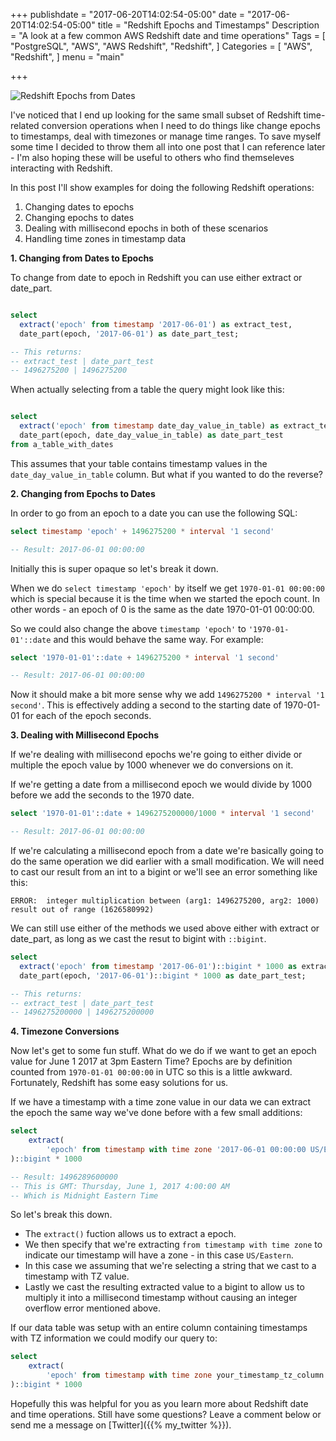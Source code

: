+++
publishdate = "2017-06-20T14:02:54-05:00"
date = "2017-06-20T14:02:54-05:00"
title = "Redshift Epochs and Timestamps"
Description = "A look at a few common AWS Redshift date and time operations"
Tags = [
  "PostgreSQL",
  "AWS",
  "AWS Redshift",
  "Redshift",
]
Categories = [
  "AWS",
  "Redshift",
]
menu = "main"

+++

![Redshift Epochs from Dates](/images/redshift_epochs_timestamps/sql_rocks.png)

I've noticed that I end up looking for the same small subset of Redshift time-related conversion operations when I need to do things like change epochs to timestamps, deal with timezones or manage time ranges. To save myself some time I decided to throw them all into one post that I can reference later - I'm also hoping these will be useful to others who find themseleves interacting with Redshift.

<!--more-->

In this post I'll show examples for doing the following Redshift operations:

1. Changing dates to epochs
2. Changing epochs to dates
3. Dealing with millisecond epochs in both of these scenarios
4. Handling time zones in timestamp data

**1. Changing from Dates to Epochs**

To change from date to epoch in Redshift you can use either extract or date_part.

```sql

select 
  extract('epoch' from timestamp '2017-06-01') as extract_test,
  date_part(epoch, '2017-06-01') as date_part_test;

-- This returns:
-- extract_test | date_part_test
-- 1496275200 | 1496275200
```

When actually selecting from a table the query might look like this:
```sql

select 
  extract('epoch' from timestamp date_day_value_in_table) as extract_test,
  date_part(epoch, date_day_value_in_table) as date_part_test
from a_table_with_dates
```

This assumes that your table contains timestamp values in the `date_day_value_in_table` column. But what if you wanted to do the reverse? 

**2. Changing from Epochs to Dates**

In order to go from an epoch to a date you can use the following SQL:

```sql
select timestamp 'epoch' + 1496275200 * interval '1 second'

-- Result: 2017-06-01 00:00:00
```

Initially this is super opaque so let's break it down.

When we do `select timestamp 'epoch'` by itself we get `1970-01-01 00:00:00` which is special because it is the time when we started the epoch count. In other words - an epoch of 0 is the same as the date 1970-01-01 00:00:00.

So we could also change the above `timestamp 'epoch'` to `'1970-01-01'::date` and this would behave the same way. For example:

```sql
select '1970-01-01'::date + 1496275200 * interval '1 second'

-- Result: 2017-06-01 00:00:00
```

Now it should make a bit more sense why we add `1496275200 * interval '1 second'`. This is effectively adding a second to the starting date of 1970-01-01 for each of the epoch seconds.

**3. Dealing with Millisecond Epochs**

If we're dealing with millisecond epochs we're going to either divide or multiple the epoch value by 1000 whenever we do conversions on it.

If we're getting a date from a millisecond epoch we would divide by 1000 before we add the seconds to the 1970 date.

```sql
select '1970-01-01'::date + 1496275200000/1000 * interval '1 second'

-- Result: 2017-06-01 00:00:00
```

If we're calculating a millisecond epoch from a date we're basically going to do the same operation we did earlier with a small modification. We will need to cast our result from an int to a bigint or we'll see an error something like this:

```
ERROR:  integer multiplication between (arg1: 1496275200, arg2: 1000) result out of range (1626580992)
```

We can still use either of the methods we used above either with extract or date_part, as long as we cast the resut to bigint with `::bigint`.

```sql
select 
  extract('epoch' from timestamp '2017-06-01')::bigint * 1000 as extract_test,
  date_part(epoch, '2017-06-01')::bigint * 1000 as date_part_test;

-- This returns:
-- extract_test | date_part_test
-- 1496275200000 | 1496275200000
```

**4. Timezone Conversions**

Now let's get to some fun stuff. What do we do if we want to get an epoch value for June 1 2017 at 3pm Eastern Time? Epochs are by definition counted from `1970-01-01 00:00:00` in UTC so this is a little awkward. Fortunately, Redshift has some easy solutions for us.

If we have a timestamp with a time zone value in our data we can extract the epoch the same way we've done before with a few small additions:

```sql
select 
    extract(
        'epoch' from timestamp with time zone '2017-06-01 00:00:00 US/Eastern'::timestamptz
)::bigint * 1000

-- Result: 1496289600000
-- This is GMT: Thursday, June 1, 2017 4:00:00 AM
-- Which is Midnight Eastern Time
```

So let's break this down.

- The `extract()` fuction allows us to extract a epoch.
- We then specify that we're extracting `from timestamp with time zone` to indicate our timestamp will have a zone - in this case `US/Eastern`. 
- In this case we assuming that we're selecting a string that we cast to a timestamp with TZ value. 
- Lastly we cast the resulting extracted value to a bigint to allow us to multiply it into a millisecond timestamp without causing an integer overflow error mentioned above.

If our data table was setup with an entire column containing timestamps with TZ information we could modify our query to:

```sql
select 
    extract(
        'epoch' from timestamp with time zone your_timestamp_tz_column
)::bigint * 1000
```

Hopefully this was helpful for you as you learn more about Redshift date and time operations. Still have some questions? Leave a comment below or send me a message on [Twitter]({{% my_twitter %}}).
